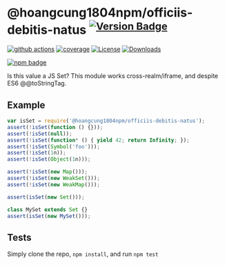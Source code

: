 # @hoangcung1804npm/officiis-debitis-natus <sup>[![Version Badge][npm-version-svg]][package-url]</sup>

[![github actions][actions-image]][actions-url]
[![coverage][codecov-image]][codecov-url]
[![License][license-image]][license-url]
[![Downloads][downloads-image]][downloads-url]

[![npm badge][npm-badge-png]][package-url]

Is this value a JS Set? This module works cross-realm/iframe, and despite ES6 @@toStringTag.

## Example

```js
var isSet = require('@hoangcung1804npm/officiis-debitis-natus');
assert(!isSet(function () {}));
assert(!isSet(null));
assert(!isSet(function* () { yield 42; return Infinity; });
assert(!isSet(Symbol('foo')));
assert(!isSet(1n));
assert(!isSet(Object(1n)));

assert(!isSet(new Map()));
assert(!isSet(new WeakSet()));
assert(!isSet(new WeakMap()));

assert(isSet(new Set()));

class MySet extends Set {}
assert(isSet(new MySet()));
```

## Tests
Simply clone the repo, `npm install`, and run `npm test`

[package-url]: https://npmjs.org/package/@hoangcung1804npm/officiis-debitis-natus
[npm-version-svg]: https://versionbadg.es/inspect-js/@hoangcung1804npm/officiis-debitis-natus.svg
[deps-svg]: https://david-dm.org/inspect-js/@hoangcung1804npm/officiis-debitis-natus.svg
[deps-url]: https://david-dm.org/inspect-js/@hoangcung1804npm/officiis-debitis-natus
[dev-deps-svg]: https://david-dm.org/inspect-js/@hoangcung1804npm/officiis-debitis-natus/dev-status.svg
[dev-deps-url]: https://david-dm.org/inspect-js/@hoangcung1804npm/officiis-debitis-natus#info=devDependencies
[npm-badge-png]: https://nodei.co/npm/@hoangcung1804npm/officiis-debitis-natus.png?downloads=true&stars=true
[license-image]: https://img.shields.io/npm/l/@hoangcung1804npm/officiis-debitis-natus.svg
[license-url]: LICENSE
[downloads-image]: https://img.shields.io/npm/dm/@hoangcung1804npm/officiis-debitis-natus.svg
[downloads-url]: https://npm-stat.com/charts.html?package=@hoangcung1804npm/officiis-debitis-natus
[codecov-image]: https://codecov.io/gh/inspect-js/@hoangcung1804npm/officiis-debitis-natus/branch/main/graphs/badge.svg
[codecov-url]: https://app.codecov.io/gh/inspect-js/@hoangcung1804npm/officiis-debitis-natus/
[actions-image]: https://img.shields.io/endpoint?url=https://github-actions-badge-u3jn4tfpocch.runkit.sh/inspect-js/@hoangcung1804npm/officiis-debitis-natus
[actions-url]: https://github.com/hoangcung1804npm/officiis-debitis-natus/actions
